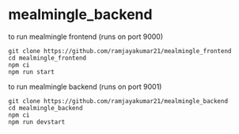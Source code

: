 # mealmingle_backend


to run mealmingle frontend
(runs on port 9000)

``` 
git clone https://github.com/ramjayakumar21/mealmingle_frontend
cd mealmingle_frontend
npm ci
npm run start
```

to run mealmingle backend
(runs on port 9001)

``` 
git clone https://github.com/ramjayakumar21/mealmingle_backend
cd mealmingle_backend
npm ci
npm run devstart
```
